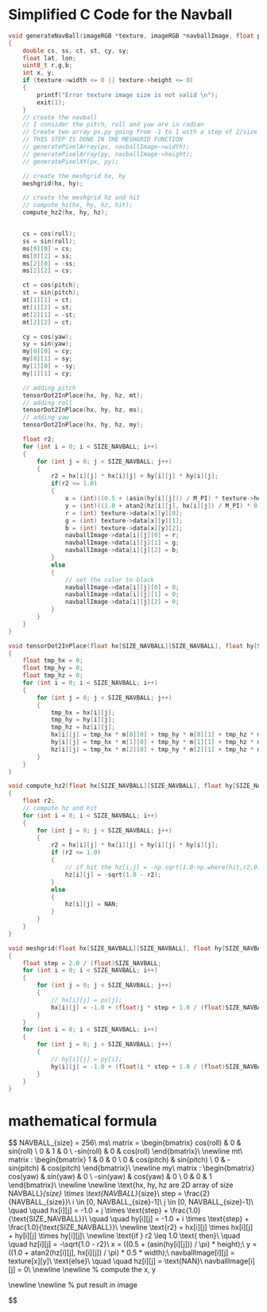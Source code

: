 

# Simplified C Code for the Navball
```c
void generateNavBall(imageRGB *texture, imageRGB *navballImage, float pitch, float roll, float yaw)
{
    double cs, ss, ct, st, cy, sy;
    float lat, lon;
    uint8_t r,g,b;
    int x, y;
    if (texture->width <= 0 || texture->height <= 0)
    {
        printf("Error texture image size is not valid \n");
        exit(1);
    }
    // create the navball
    // I consider the pitch, roll and yaw are in radian
    // Create two array px,py going from -1 to 1 with a step of 2/size
    // THIS STEP IS DONE IN THE MESHGRID FUNCTION
    // generatePixelArray(px, navballImage->width);
    // generatePixelArray(py, navballImage->height);
    // generatePixelXY(px, py);

    // create the meshgrid hx, hy
    meshgrid(hx, hy);

    // create the meshgrid hz and hit
    // compute_hz(hx, hy, hz, hit);
    compute_hz2(hx, hy, hz);


    cs = cos(roll);
    ss = sin(roll);
    ms[0][0] = cs;
    ms[0][2] = ss;
    ms[2][0] = -ss;
    ms[2][2] = cs;

    ct = cos(pitch);
    st = sin(pitch);
    mt[1][1] = ct;
    mt[1][2] = st;
    mt[2][1] = -st;
    mt[2][2] = ct;

    cy = cos(yaw);
    sy = sin(yaw);
    my[0][0] = cy;
    my[0][1] = sy;
    my[1][0] = -sy;
    my[1][1] = cy;

    // adding pitch
    tensorDot2InPlace(hx, hy, hz, mt);
    // adding roll
    tensorDot2InPlace(hx, hy, hz, ms);
    // adding yaw
    tensorDot2InPlace(hx, hy, hz, my);

    float r2;
    for (int i = 0; i < SIZE_NAVBALL; i++)
    {
        for (int j = 0; j < SIZE_NAVBALL; j++)
        {
            r2 = hx[i][j] * hx[i][j] + hy[i][j] * hy[i][j];
            if(r2 <= 1.0)
            {
                x = (int)((0.5 + (asin(hy[i][j])) / M_PI) * texture->height);
                y = (int)((1.0 + atan2(hz[i][j], hx[i][j]) / M_PI) * 0.5 * texture->width);
                r = (int) texture->data[x][y][0];
                g = (int) texture->data[x][y][1];
                b = (int) texture->data[x][y][2];
                navballImage->data[i][j][0] = r;
                navballImage->data[i][j][1] = g;
                navballImage->data[i][j][2] = b;
            }
            else
            {
                // set the color to black
                navballImage->data[i][j][0] = 0;
                navballImage->data[i][j][1] = 0;
                navballImage->data[i][j][2] = 0;
            }
        }
    }
}

void tensorDot2InPlace(float hx[SIZE_NAVBALL][SIZE_NAVBALL], float hy[SIZE_NAVBALL][SIZE_NAVBALL], float hz[SIZE_NAVBALL][SIZE_NAVBALL], double m[3][3])
{
    float tmp_hx = 0;
    float tmp_hy = 0;
    float tmp_hz = 0;
    for (int i = 0; i < SIZE_NAVBALL; i++)
    {
        for (int j = 0; j < SIZE_NAVBALL; j++)
        {
            tmp_hx = hx[i][j];
            tmp_hy = hy[i][j];
            tmp_hz = hz[i][j];
            hx[i][j] = tmp_hx * m[0][0] + tmp_hy * m[0][1] + tmp_hz * m[0][2];
            hy[i][j] = tmp_hx * m[1][0] + tmp_hy * m[1][1] + tmp_hz * m[1][2];
            hz[i][j] = tmp_hx * m[2][0] + tmp_hy * m[2][1] + tmp_hz * m[2][2];
        }
    }
}

void compute_hz2(float hx[SIZE_NAVBALL][SIZE_NAVBALL], float hy[SIZE_NAVBALL][SIZE_NAVBALL], float hz[SIZE_NAVBALL][SIZE_NAVBALL])
{
    float r2;
    // compute hz and hit
    for (int i = 0; i < SIZE_NAVBALL; i++)
    {
        for (int j = 0; j < SIZE_NAVBALL; j++)
        {
            r2 = hx[i][j] * hx[i][j] + hy[i][j] * hy[i][j];
            if (r2 <= 1.0)
            {
                // if hit the hz[i,j] = -np.sqrt(1.0-np.where(hit,r2,0.0)
                hz[i][j] = -sqrt(1.0 - r2); 
            }
            else
            {
                hz[i][j] = NAN;
            }
        }
    }
}

void meshgrid(float hx[SIZE_NAVBALL][SIZE_NAVBALL], float hy[SIZE_NAVBALL][SIZE_NAVBALL])
{
    float step = 2.0 / (float)SIZE_NAVBALL;
    for (int i = 0; i < SIZE_NAVBALL; i++)
    {
        for (int j = 0; j < SIZE_NAVBALL; j++)
        {
            // hx[i][j] = px[j];
            hx[i][j] = -1.0 + (float)j * step + 1.0 / (float)SIZE_NAVBALL;
        }
    }
    for (int i = 0; i < SIZE_NAVBALL; i++)
    {
        for (int j = 0; j < SIZE_NAVBALL; j++)
        {
            // hy[i][j] = py[i];
            hy[i][j] = -1.0 + (float)i * step + 1.0 / (float)SIZE_NAVBALL;
        }
    }
}

```

# mathematical formula
$$
NAVBALL_{size} = 256\\
ms\ matrix =
\begin{bmatrix}
    cos(roll) & 0 & sin(roll) \\
    0 & 1 & 0 \\
    -sin(roll) & 0 & cos(roll)
\end{bmatrix}\\
\newline
mt\ matrix :
\begin{bmatrix}
    1 & 0 & 0 \\
    0 & cos(pitch) & sin(pitch) \\
    0 & -sin(pitch) & cos(pitch)
\end{bmatrix}\\
\newline
my\ matrix :
\begin{bmatrix}
    cos(yaw) & sin(yaw) & 0 \\
    -sin(yaw) & cos(yaw) & 0 \\
    0 & 0 & 1
\end{bmatrix}\\
\newline
\newline
\text{hx, hy, hz are 2D array of size NAVBALL}_{size} \times \text{NAVBALL}_{size}\\
step = \frac{2}{NAVBALL_{size}}\\
i \in [0, NAVBALL_{size}-1]\\
j \in [0, NAVBALL_{size}-1]\\
\quad \quad hx[i][j] = -1.0 + j \times \text{step} + \frac{1.0}{\text{SIZE\_NAVBALL}}\\
\quad \quad hy[i][j] = -1.0 + i \times \text{step} + \frac{1.0}{\text{SIZE\_NAVBALL}}\\
\newline
\text{r2} = hx[i][j] \times hx[i][j] + hy[i][j] \times hy[i][j]\\
\newline
\text{if } r2 \leq 1.0 \text{ then}\\
\quad \quad hz[i][j] = -\sqrt{1.0 - r2}\\
x = ((0.5 + (asin(hy[i][j])) / 	\pi) * height);\\
y = ((1.0 + atan2(hz[i][j], hx[i][j]) / 	\pi) * 0.5 * width);\\
navballImage[i][j] = texture[x][y]\\
\text{else}\\
\quad \quad hz[i][j] = \text{NAN}\\
navballImage[i][j] = 0\\
\newline
\newline
% compute the x, y

\newline
\newline
% put result in image




$$

